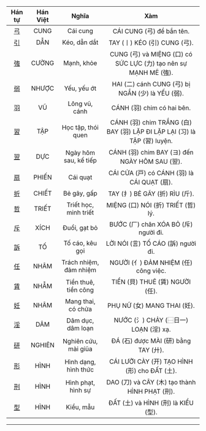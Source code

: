 

| Hán tự | Hán Việt | Nghĩa | Xàm |
| :---: | :---: | :---: | :---: |
| [<span class="stroke-order">弓</span>](https://mazii.net/vi-VN/search/kanji/javi/%E5%BC%93) | CUNG | Cái cung | CÁI CUNG (弓) để bắn tên. |
| [<span class="stroke-order">引</span>](https://mazii.net/vi-VN/search/kanji/javi/%E5%BC%95) | DẪN | Kéo, dẫn dắt | TAY (丨) KÉO (引) CUNG (弓). |
| [<span class="stroke-order">強</span>](https://mazii.net/vi-VN/search/kanji/javi/%E5%BC%B7) | CƯỜNG | Mạnh, khỏe | CUNG (弓) và MIỆNG (口) có SỨC LỰC (力) tạo nên sự MẠNH MẼ (強). |
| [<span class="stroke-order">弱</span>](https://mazii.net/vi-VN/search/kanji/javi/%E5%BC%B1) | NHƯỢC | Yếu, yếu ớt | HAI (二) cánh CUNG (弓) bị NGẮN (少) là YẾU (弱). |
| [<span class="stroke-order">羽</span>](https://mazii.net/vi-VN/search/kanji/javi/%E7%BE%BD) | VŨ | Lông vũ, cánh | CÁNH (羽) chim có hai bên. |
| [<span class="stroke-order">習</span>](https://mazii.vn/vi-VN/search/kanji/javi/%E7%BF%92) | TẬP | Học tập, thói quen | CÁNH (羽) chim TRẮNG (白) BAY (羽) LẶP ĐI LẶP LẠI (习) là TẬP (習) luyện. |
| [<span class="stroke-order">翌</span>](https://mazii.vn/vi-VN/search/kanji/javi/%E7%BF%8C) | DỰC | Ngày hôm sau, kế tiếp | CÁNH (羽) chim BAY (ヨ) đến NGÀY HÔM SAU (翌). |
| [<span class="stroke-order">扇</span>](https://mazii.vn/vi-VN/search/kanji/javi/%E6%89%87) | PHIẾN | Cái quạt | CÁI CỬA (戸) có CÁNH (羽) là CÁI QUẠT (扇). |
| [<span class="stroke-order">折</span>](https://mazii.vn/vi-VN/search/kanji/javi/%E6%8A%98) | CHIẾT | Bẻ gãy, gấp | TAY (扌) BẺ GÃY (折) RÌU (斤). |
| [<span class="stroke-order">哲</span>](https://mazii.vn/vi-VN/search/kanji/javi/%E5%93%B2) | TRIẾT | Triết học, minh triết | MIỆNG (口) NÓI (折) TRIẾT (哲) lý. |
| [<span class="stroke-order">斥</span>](https://mazii.vn/vi-VN/search/kanji/javi/%E6%96%A5) | XÍCH | Đuổi, gạt bỏ | BƯỚC (厂) chân XÓA BỎ (斥) người đi. |
| [<span class="stroke-order">訴</span>](https://mazii.vn/vi-VN/search/kanji/javi/%E8%A8%B4) | TỐ | Tố cáo, kêu gọi | LỜI NÓI (言) TỐ CÁO (訴) người đi. |
| [<span class="stroke-order">任</span>](https://mazii.vn/vi-VN/search/kanji/javi/%E4%BB%BB) | NHÂM | Trách nhiệm, đảm nhiệm | NGƯỜI (亻) ĐẢM NHIỆM (任) công việc. |
| [<span class="stroke-order">賃</span>](https://mazii.vn/vi-VN/search/kanji/javi/%E8%B3%83) | NHẪM | Tiền thuê, tiền công | TIỀN (貝) THUÊ (賃) NGƯỜI (任). |
| [<span class="stroke-order">妊</span>](https://mazii.vn/vi-VN/search/kanji/javi/%E5%A6%8A) | NHÂM | Mang thai, có chửa | PHỤ NỮ (女) MANG THAI (妊). |
| [<span class="stroke-order">淫</span>](https://mazii.vn/vi-VN/search/kanji/javi/%E6%B7%AB) | DÂM | Dâm dục, dâm loạn | NƯỚC (氵) CHẢY (⿱日一) LOẠN (淫) xạ. |
| [<span class="stroke-order">研</span>](https://mazii.vn/vi-VN/search/kanji/javi/%E7%A0%94) | NGHIÊN | Nghiên cứu, mài giũa | ĐÁ (石) được MÀI (研) bằng TAY (廾). |
| [<span class="stroke-order">形</span>](https://mazii.vn/vi-VN/search/kanji/javi/%E5%BD%A2) | HÌNH | Hình dạng, hình thức | CÁI LƯỠI CÀY (开) TẠO HÌNH (形) cho ĐẤT (土). |
| [<span class="stroke-order">刑</span>](https://mazii.vn/vi-VN/search/kanji/javi/%E5%88%91) | HÌNH | Hình phạt, hình sự | DAO (刀) và CÂY (木) tạo thành HÌNH PHẠT (刑). |
| [<span class="stroke-order">型</span>](https://mazii.vn/vi-VN/search/kanji/javi/%E5%9E%8B) | HÌNH | Kiểu, mẫu | ĐẤT (土) và HÌNH (刑) là KIỂU (型). |

----

